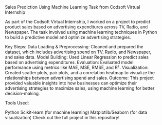 Sales Prediction Using Machine Learning
Task from Codsoft Virtual Internship

As part of the Codsoft Virtual Internship, I worked on a project to predict product sales based on advertising expenditures across TV, Radio, and Newspaper. The task involved using machine learning techniques in Python to build a predictive model and optimize advertising strategies.

Key Steps:
Data Loading & Preprocessing: Cleaned and prepared the dataset, which includes advertising spend on TV, Radio, and Newspaper, and sales data.
Model Building: Used Linear Regression to predict sales based on advertising expenditures.
Evaluation: Evaluated model performance using metrics like MAE, MSE, RMSE, and R².
Visualization: Created scatter plots, pair plots, and a correlation heatmap to visualize the relationships between advertising spend and sales.
Outcome:
This project provided valuable insights into how businesses can optimize their advertising strategies to maximize sales, using machine learning for better decision-making.

Tools Used:

Python
Scikit-learn (for machine learning)
Matplotlib/Seaborn (for data visualization)
Check out the full project in this repository!
